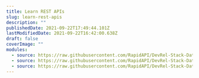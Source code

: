 ```yaml
---
title: Learn REST APIs
slug: learn-rest-apis
description: ""
publishedDate: 2021-09-22T17:49:44.101Z
lastModifiedDate: 2021-09-22T16:42:00.638Z
draft: false
coverImage: ""
modules:
  - source: https://raw.githubusercontent.com/RapidAPI/DevRel-Stack-Data/dev/learn/courses/learn-rest-apis/modules/introduction/01-introduction.md
  - source: https://raw.githubusercontent.com/RapidAPI/DevRel-Stack-Data/dev/learn/courses/learn-rest-apis/modules/http-methods/01-what-is-http.md
  - source: https://raw.githubusercontent.com/RapidAPI/DevRel-Stack-Data/dev/learn/courses/learn-rest-apis/modules/http-headers/01-what-is-an-http-header.md
---
```

